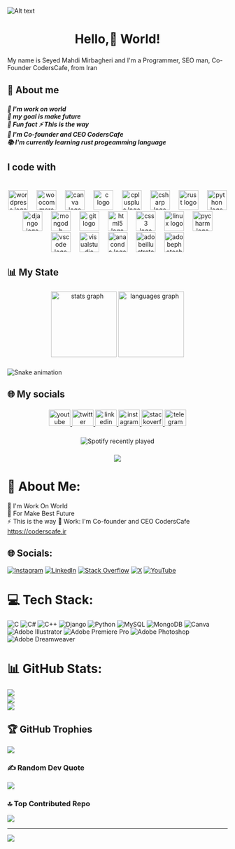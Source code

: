 ![Alt text](https://spotify-recently-played-readme.vercel.app/api?user=31w2lw5ubibzw3u4cvtwolvcbvdu&count={count})
<h1 align="center">Hello,👋 World!</h1>

###

<p align="left">My name is Seyed Mahdi Mirbagheri and I'm a Programmer, SEO man, Co-Founder CodersCafe, from Iran</p>

###

<h2 align="left">💫 About me</h2>

###

<h5 align="left">🔭 I'm work on world<br>🎯 my goal is make future<br>🎲 Fun fact ⚡ This is the way<br>💼 I'm Co-founder and CEO CodersCafe<br>📚 I'm currently learning rust progeamming language</h5>

###

<h2 align="left">I code with</h2>

###

<br clear="both">

<div align="center">
  <img src="https://skillicons.dev/icons?i=wordpress" height="45" alt="wordpress logo"  />
  <img width="12" />
  <img src="https://cdn.jsdelivr.net/gh/devicons/devicon/icons/woocommerce/woocommerce-original.svg" height="45" alt="woocommerce logo"  />
  <img width="12" />
  <img src="https://cdn.simpleicons.org/canva/00C4CC" height="45" alt="canva logo"  />
  <img width="12" />
  <img src="https://skillicons.dev/icons?i=c" height="45" alt="c logo"  />
  <img width="12" />
  <img src="https://skillicons.dev/icons?i=cpp" height="45" alt="cplusplus logo"  />
  <img width="12" />
  <img src="https://skillicons.dev/icons?i=cs" height="45" alt="csharp logo"  />
  <img width="12" />
  <img src="https://skillicons.dev/icons?i=rust" height="45" alt="rust logo"  />
  <img width="12" />
  <img src="https://skillicons.dev/icons?i=py" height="45" alt="python logo"  />
  <img width="12" />
  <img src="https://skillicons.dev/icons?i=django" height="45" alt="django logo"  />
  <img width="12" />
  <img src="https://skillicons.dev/icons?i=mongodb" height="45" alt="mongodb logo"  />
  <img width="12" />
  <img src="https://skillicons.dev/icons?i=git" height="45" alt="git logo"  />
  <img width="12" />
  <img src="https://skillicons.dev/icons?i=html" height="45" alt="html5 logo"  />
  <img width="12" />
  <img src="https://skillicons.dev/icons?i=css" height="45" alt="css3 logo"  />
  <img width="12" />
  <img src="https://skillicons.dev/icons?i=linux" height="45" alt="linux logo"  />
  <img width="12" />
  <img src="https://cdn.jsdelivr.net/gh/devicons/devicon/icons/pycharm/pycharm-original.svg" height="45" alt="pycharm logo"  />
  <img width="12" />
  <img src="https://skillicons.dev/icons?i=vscode" height="45" alt="vscode logo"  />
  <img width="12" />
  <img src="https://skillicons.dev/icons?i=visualstudio" height="45" alt="visualstudio logo"  />
  <img width="12" />
  <img src="https://cdn.jsdelivr.net/gh/devicons/devicon/icons/anaconda/anaconda-original.svg" height="45" alt="anaconda logo"  />
  <img width="12" />
  <img src="https://skillicons.dev/icons?i=ai" height="45" alt="adobeillustrator logo"  />
  <img width="12" />
  <img src="https://skillicons.dev/icons?i=ps" height="45" alt="adobephotoshop logo"  />
</div>

###

<h2 align="left">📊 My State</h2>

###

<div align="center">
  <img src="https://github-readme-stats.vercel.app/api?username=mahdimirbagheri&hide_title=false&hide_rank=false&show_icons=true&include_all_commits=true&count_private=true&disable_animations=false&theme=dracula&locale=en&hide_border=false&order=1" height="150" alt="stats graph"  />
  <img src="https://github-readme-stats.vercel.app/api/top-langs?username=mahdimirbagheri&locale=en&hide_title=false&layout=compact&card_width=320&langs_count=5&theme=dracula&hide_border=false&order=2" height="150" alt="languages graph"  />
</div>

###

<img src="https://raw.githubusercontent.com/mahdimirbagheri/mahdimirbagheri/output/snake.svg" alt="Snake animation" />

###

<h2 align="left">🌐 My socials</h2>

###

<div align="center">
  <a href="https://youtube.com/@coderscafe8" target="_blank">
    <img src="https://raw.githubusercontent.com/maurodesouza/profile-readme-generator/master/src/assets/icons/social/youtube/default.svg" width="49" height="37" alt="youtube logo"  />
  </a>
  <a href="https://camo.githubusercontent.com/9737432673407ef60f4e55923052f8dd07149b97cefd51e953b2a3773f87b86c/68747470733a2f2f696d672e736869656c64732e696f2f62616467652f582d626c61636b2e7376673f6c6f676f3d58266c6f676f436f6c6f723d7768697465" target="_blank">
    <img src="https://raw.githubusercontent.com/maurodesouza/profile-readme-generator/master/src/assets/icons/social/twitter/default.svg" width="49" height="37" alt="twitter logo"  />
  </a>
  <a href="https://linkedin.com/in/seyed-mahdi-mirbagheri-9a1448289?lipi=urn%3Ali%3Apage%3Ad_flagship3_profile_view_base_contact_details%3BZS6qGzzgT%2B%2BmXAiAGDhFvQ%3D%3D" target="_blank">
    <img src="https://raw.githubusercontent.com/maurodesouza/profile-readme-generator/master/src/assets/icons/social/linkedin/default.svg" width="49" height="37" alt="linkedin logo"  />
  </a>
  <a href="https://instagram.com/mahdi___mirbagheri" target="_blank">
    <img src="https://raw.githubusercontent.com/maurodesouza/profile-readme-generator/master/src/assets/icons/social/instagram/default.svg" width="49" height="37" alt="instagram logo"  />
  </a>
  <a href="https://camo.githubusercontent.com/3922cfa36bd92ee7138e308a8b478c51bdc58907dcf7cec72f9c4276927122b5/68747470733a2f2f696d672e736869656c64732e696f2f62616467652f2d537461636b6f766572666c6f772d4645374131363f6c6f676f3d737461636b2d6f766572666c6f77266c6f676f436f6c6f723d7768697465" target="_blank">
    <img src="https://raw.githubusercontent.com/maurodesouza/profile-readme-generator/master/src/assets/icons/social/stackoverflow/default.svg" width="49" height="37" alt="stackoverflow logo"  />
  </a>
  <a href="https://t.me/CodersCafe8" target="_blank">
    <img src="https://raw.githubusercontent.com/maurodesouza/profile-readme-generator/master/src/assets/icons/social/telegram/default.svg" width="49" height="37" alt="telegram logo"  />
  </a>
</div>

###

<div align="center">
  <img src="https://spotify-recently-played-readme.vercel.app/api?count=5&unique=false" alt="Spotify recently played"  />
</div>

###

<div align="center">
  <img src="https://profile-counter.glitch.me/mahdimirbagheri/count.svg?"  />
</div>

###
# 💫 About Me:
🔭 I'm Work On World<br>
🌱 For Make Best Future<br>
⚡ This is the way
💼 Work: I'm Co-founder and CEO CodersCafe
https://coderscafe.ir

## 🌐 Socials:
[![Instagram](https://img.shields.io/badge/Instagram-%23E4405F.svg?logo=Instagram&logoColor=white)](https://instagram.com/mahdi___mirbagheri) [![LinkedIn](https://img.shields.io/badge/LinkedIn-%230077B5.svg?logo=linkedin&logoColor=white)](https://linkedin.com/in/seyed-mahdi-mirbagheri-9a1448289?lipi=urn%3Ali%3Apage%3Ad_flagship3_profile_view_base_contact_details%3BZS6qGzzgT%2B%2BmXAiAGDhFvQ%3D%3D) [![Stack Overflow](https://img.shields.io/badge/-Stackoverflow-FE7A16?logo=stack-overflow&logoColor=white)](https://stackoverflow.com/users/21915481/exceptional-boy) [![X](https://img.shields.io/badge/X-black.svg?logo=X&logoColor=white)](https://x.com/Mohammad208506) [![YouTube](https://img.shields.io/badge/YouTube-%23FF0000.svg?logo=YouTube&logoColor=white)](https://youtube.com/@coderscafe8) 

# 💻 Tech Stack:
![C](https://img.shields.io/badge/c-%2300599C.svg?style=flat&logo=c&logoColor=white) ![C#](https://img.shields.io/badge/c%23-%23239120.svg?style=flat&logo=csharp&logoColor=white) ![C++](https://img.shields.io/badge/c++-%2300599C.svg?style=flat&logo=c%2B%2B&logoColor=white) ![Django](https://img.shields.io/badge/django-%23092E20.svg?style=flat&logo=django&logoColor=white) ![Python](https://img.shields.io/badge/python-3670A0?style=flat&logo=python&logoColor=ffdd54) ![MySQL](https://img.shields.io/badge/mysql-%2300000f.svg?style=flat&logo=mysql&logoColor=white) ![MongoDB](https://img.shields.io/badge/MongoDB-%234ea94b.svg?style=flat&logo=mongodb&logoColor=white) ![Canva](https://img.shields.io/badge/Canva-%2300C4CC.svg?style=flat&logo=Canva&logoColor=white) ![Adobe Illustrator](https://img.shields.io/badge/adobe%20illustrator-%23FF9A00.svg?style=flat&logo=adobe%20illustrator&logoColor=white) ![Adobe Premiere Pro](https://img.shields.io/badge/Adobe%20Premiere%20Pro-9999FF.svg?style=flat&logo=Adobe%20Premiere%20Pro&logoColor=white) ![Adobe Photoshop](https://img.shields.io/badge/adobe%20photoshop-%2331A8FF.svg?style=flat&logo=adobe%20photoshop&logoColor=white) ![Adobe Dreamweaver](https://img.shields.io/badge/Adobe%20Dreamweaver-FF61F6.svg?style=flat&logo=Adobe%20Dreamweaver&logoColor=white)
# 📊 GitHub Stats:
![](https://github-readme-stats.vercel.app/api?username=mahdimirbagheri&theme=onedark&hide_border=false&include_all_commits=true&count_private=true)<br/>
![](https://github-readme-streak-stats.herokuapp.com/?user=mahdimirbagheri&theme=onedark&hide_border=false)<br/>
![](https://github-readme-stats.vercel.app/api/top-langs/?username=mahdimirbagheri&theme=onedark&hide_border=false&include_all_commits=true&count_private=true&layout=compact)

## 🏆 GitHub Trophies
![](https://github-profile-trophy.vercel.app/?username=mahdimirbagheri&theme=radical&no-frame=false&no-bg=true&margin-w=4)

### ✍️ Random Dev Quote
![](https://quotes-github-readme.vercel.app/api?type=vetical&theme=tokyonight)

### 🔝 Top Contributed Repo
![](https://github-contributor-stats.vercel.app/api?username=mahdimirbagheri&limit=5&theme=dark&combine_all_yearly_contributions=true)

---
[![](https://visitcount.itsvg.in/api?id=mahdimirbagheri&icon=6&color=5)](https://visitcount.itsvg.in)

<!-- Proudly created with GPRM ( https://gprm.itsvg.in ) -->


